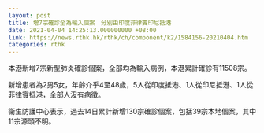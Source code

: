 ```yaml
---
layout: post
title: 增7宗確診全為輸入個案　分別由印度菲律賓印尼抵港
date: 2021-04-04 14:25:13.000000000 +08:00
link: https://news.rthk.hk/rthk/ch/component/k2/1584156-20210404.htm
categories: rthk
---
```


本港新增7宗新型肺炎確診個案，全部均為輸入病例，本港累計確診有11508宗。

新增患者為2男5女，年齡介乎4至48歲，5人從印度抵港、1人從印尼抵港、1人從菲律賓抵港，全部人沒有病徵。

衞生防護中心表示，過去14日累計新增130宗確診個案，包括39宗本地個案，其中11宗源頭不明。

